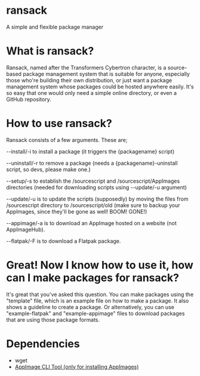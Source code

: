 # ransack
A simple and flexible package manager

# What is ransack?
Ransack, named after the Transformers Cybertron character, is a source-based package management system that is suitable for anyone, especially those who're building their own distribution, or just want a package management system whose packages could be hosted anywhere easily. It's so easy that one would only need a simple online directory, or even a GitHub repository.

# How to use ransack?
Ransack consists of a few arguments. These are;

--install/-i to install a package (it triggers the {packagename} script)

--uninstall/-r to remove a package (needs a {packagename}-uninstall script, so devs, please make one.)

--setup/-s to establish the /sourcescript and /sourcescript/AppImages directories (needed for downloading scripts using --update/-u argument)

--update/-u is to update the scripts (supposedly) by moving the files from /sourcescript directory to /sourcescript/old (make sure to backup your AppImages, since they'll be gone as well! BOOM! GONE!)

--appimage/-a is to download an AppImage hosted on a website (not AppImageHub).

--flatpak/-F is to download a Flatpak package.

# Great! Now I know how to use it, how can I make packages for ransack?

It's great that you've asked this question. You can make packages using the "template" file, which is an example file on how to make a package. It also shows a guideline to create a package. Or alternatively, you can use "example-flatpak" and "example-appimage" files to download packages that are using those package formats.

# Dependencies
- wget
- <a href="https://github.com/AppImageCrafters/appimage-cli-tool"> AppImage CLI Tool (only for installing AppImages)</a>
